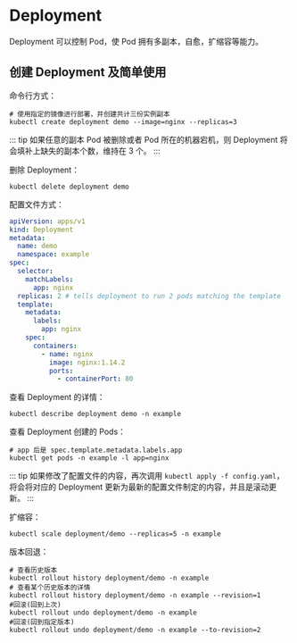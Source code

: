# Deployment

Deployment 可以控制 Pod，使 Pod 拥有多副本，自愈，扩缩容等能力。

## 创建 Deployment 及简单使用

命令行方式：

```shell
# 使用指定的镜像进行部署，并创建共计三份实例副本
kubectl create deployment demo --image=nginx --replicas=3
```

::: tip
如果任意的副本 Pod 被删除或者 Pod 所在的机器宕机，则 Deployment 将会填补上缺失的副本个数，维持在 3 个。
:::

删除 Deployment：

```shell
kubectl delete deployment demo
```

配置文件方式：

```yaml
apiVersion: apps/v1
kind: Deployment
metadata:
  name: demo
  namespace: example
spec:
  selector:
    matchLabels:
      app: nginx
  replicas: 2 # tells deployment to run 2 pods matching the template
  template:
    metadata:
      labels:
        app: nginx
    spec:
      containers:
        - name: nginx
          image: nginx:1.14.2
          ports:
            - containerPort: 80
```

查看 Deployment 的详情：

```shell
kubectl describe deployment demo -n example
```

查看 Deployment 创建的 Pods：

```shell
# app 后是 spec.template.metadata.labels.app
kubectl get pods -n example -l app=nginx
```

::: tip
如果修改了配置文件的内容，再次调用 `kubectl apply -f config.yaml`，将会将对应的 Deployment 更新为最新的配置文件制定的内容，并且是滚动更新。
:::

扩缩容：

```shell
kubectl scale deployment/demo --replicas=5 -n example
```

版本回退：

```shell
# 查看历史版本
kubectl rollout history deployment/demo -n example
# 查看某个历史版本的详情
kubectl rollout history deployment/demo -n example --revision=1
#回滚(回到上次)
kubectl rollout undo deployment/demo -n example
#回滚(回到指定版本)
kubectl rollout undo deployment/demo -n example --to-revision=2
```
